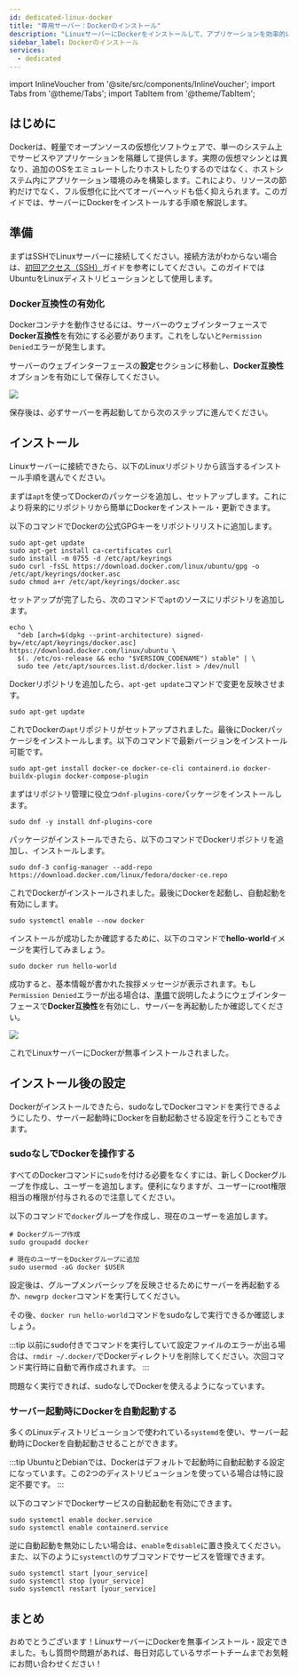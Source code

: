 ```yaml
---
id: dedicated-linux-docker
title: "専用サーバー：Dockerのインストール"
description: "LinuxサーバーにDockerをインストールして、アプリケーションを効率的に隔離して実行し、リソースの最適化を実現する方法をチェック → 今すぐ詳しく見る"
sidebar_label: Dockerのインストール
services:
  - dedicated
---
```


import InlineVoucher from '@site/src/components/InlineVoucher';
import Tabs from '@theme/Tabs';
import TabItem from '@theme/TabItem';

## はじめに

Dockerは、軽量でオープンソースの仮想化ソフトウェアで、単一のシステム上でサービスやアプリケーションを隔離して提供します。実際の仮想マシンとは異なり、追加のOSをエミュレートしたりホストしたりするのではなく、ホストシステム内にアプリケーション環境のみを構築します。これにより、リソースの節約だけでなく、フル仮想化に比べてオーバーヘッドも低く抑えられます。このガイドでは、サーバーにDockerをインストールする手順を解説します。

<InlineVoucher />

## 準備

まずはSSHでLinuxサーバーに接続してください。接続方法がわからない場合は、[初回アクセス（SSH）](dedicated-linux-ssh.md)ガイドを参考にしてください。このガイドではUbuntuをLinuxディストリビューションとして使用します。

### Docker互換性の有効化

Dockerコンテナを動作させるには、サーバーのウェブインターフェースで**Docker互換性**を有効にする必要があります。これをしないと`Permission Denied`エラーが発生します。

サーバーのウェブインターフェースの**設定**セクションに移動し、**Docker互換性**オプションを有効にして保存してください。

![](https://screensaver01.zap-hosting.com/index.php/s/o5t82kKM38r2MwY/preview)

保存後は、必ずサーバーを再起動してから次のステップに進んでください。

## インストール

Linuxサーバーに接続できたら、以下のLinuxリポジトリから該当するインストール手順を選んでください。

<Tabs>
<TabItem value="ubuntu/debian" label="Ubuntu & Debian" default>

まずは`apt`を使ってDockerのパッケージを追加し、セットアップします。これにより将来的にリポジトリから簡単にDockerをインストール・更新できます。

以下のコマンドでDockerの公式GPGキーをリポジトリリストに追加します。
```
sudo apt-get update
sudo apt-get install ca-certificates curl
sudo install -m 0755 -d /etc/apt/keyrings
sudo curl -fsSL https://download.docker.com/linux/ubuntu/gpg -o /etc/apt/keyrings/docker.asc
sudo chmod a+r /etc/apt/keyrings/docker.asc
```

セットアップが完了したら、次のコマンドで`apt`のソースにリポジトリを追加します。
```
echo \
  "deb [arch=$(dpkg --print-architecture) signed-by=/etc/apt/keyrings/docker.asc] https://download.docker.com/linux/ubuntu \
  $(. /etc/os-release && echo "$VERSION_CODENAME") stable" | \
  sudo tee /etc/apt/sources.list.d/docker.list > /dev/null
```

Dockerリポジトリを追加したら、`apt-get update`コマンドで変更を反映させます。
```
sudo apt-get update
```

これでDockerの`apt`リポジトリがセットアップされました。最後にDockerパッケージをインストールします。以下のコマンドで最新バージョンをインストール可能です。
```
sudo apt-get install docker-ce docker-ce-cli containerd.io docker-buildx-plugin docker-compose-plugin
```

</TabItem>

<TabItem value="fedora" label="Fedora">

まずはリポジトリ管理に役立つ`dnf-plugins-core`パッケージをインストールします。
```
sudo dnf -y install dnf-plugins-core
```

パッケージがインストールできたら、以下のコマンドでDockerリポジトリを追加し、インストールします。
```
sudo dnf-3 config-manager --add-repo https://download.docker.com/linux/fedora/docker-ce.repo
```

これでDockerがインストールされました。最後にDockerを起動し、自動起動を有効にします。
```
sudo systemctl enable --now docker
```

</TabItem>
</Tabs>

インストールが成功したか確認するために、以下のコマンドで**hello-world**イメージを実行してみましょう。
```
sudo docker run hello-world
```

成功すると、基本情報が書かれた挨拶メッセージが表示されます。もし`Permission Denied`エラーが出る場合は、[準備](#準備)で説明したようにウェブインターフェースで**Docker互換性**を有効にし、サーバーを再起動したか確認してください。

![](https://screensaver01.zap-hosting.com/index.php/s/tzJwpYRYb9Mmryo/preview)

これでLinuxサーバーにDockerが無事インストールされました。

## インストール後の設定

Dockerがインストールできたら、sudoなしでDockerコマンドを実行できるようにしたり、サーバー起動時にDockerを自動起動させる設定を行うこともできます。

### sudoなしでDockerを操作する

すべてのDockerコマンドに`sudo`を付ける必要をなくすには、新しくDockerグループを作成し、ユーザーを追加します。便利になりますが、ユーザーにroot権限相当の権限が付与されるので注意してください。

以下のコマンドで`docker`グループを作成し、現在のユーザーを追加します。
```
# Dockerグループ作成
sudo groupadd docker

# 現在のユーザーをDockerグループに追加
sudo usermod -aG docker $USER
```

設定後は、グループメンバーシップを反映させるためにサーバーを再起動するか、`newgrp docker`コマンドを実行してください。

その後、`docker run hello-world`コマンドをsudoなしで実行できるか確認しましょう。

:::tip
以前にsudo付きでコマンドを実行していて設定ファイルのエラーが出る場合は、`rmdir ~/.docker/`でDockerディレクトリを削除してください。次回コマンド実行時に自動で再作成されます。
:::

問題なく実行できれば、sudoなしでDockerを使えるようになっています。

### サーバー起動時にDockerを自動起動する

多くのLinuxディストリビューションで使われている`systemd`を使い、サーバー起動時にDockerを自動起動させることができます。

:::tip
UbuntuとDebianでは、Dockerはデフォルトで起動時に自動起動する設定になっています。この2つのディストリビューションを使っている場合は特に設定不要です。
:::

以下のコマンドでDockerサービスの自動起動を有効にできます。
```
sudo systemctl enable docker.service
sudo systemctl enable containerd.service
```

逆に自動起動を無効にしたい場合は、`enable`を`disable`に置き換えてください。また、以下のように`systemctl`のサブコマンドでサービスを管理できます。
```
sudo systemctl start [your_service]
sudo systemctl stop [your_service]
sudo systemctl restart [your_service]
```

## まとめ

おめでとうございます！LinuxサーバーにDockerを無事インストール・設定できました。もし質問や問題があれば、毎日対応しているサポートチームまでお気軽にお問い合わせください！

<InlineVoucher />